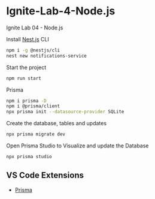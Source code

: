 # Ignite-Lab-4-Node.js
Ignite Lab 04 - Node.js

Install [Nest.js](https://docs.nestjs.com) CLI
```sh
npm i -g @nestjs/cli
nest new notifications-service
```

Start the project
```sh
npm run start
```

Prisma
```sh
npm i prisma -D
npm i @prisma/client
npx prisma init --datasource-provider SQLite
```

Create the database, tables and updates
```sh
npx prisma migrate dev
```

Open Prisma Studio to Visualize and update the Database
```sh
npx prisma studio
```

## VS Code Extensions
- [Prisma](https://marketplace.visualstudio.com/items?itemName=Prisma.prisma)